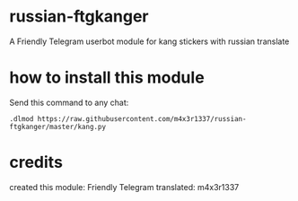# russian-ftgkanger
A Friendly Telegram userbot module for kang stickers with russian translate

# how to install this module
Send this command to any chat:
```
.dlmod https://raw.githubusercontent.com/m4x3r1337/russian-ftgkanger/master/kang.py
```
# credits
created this module: Friendly Telegram
translated: m4x3r1337
